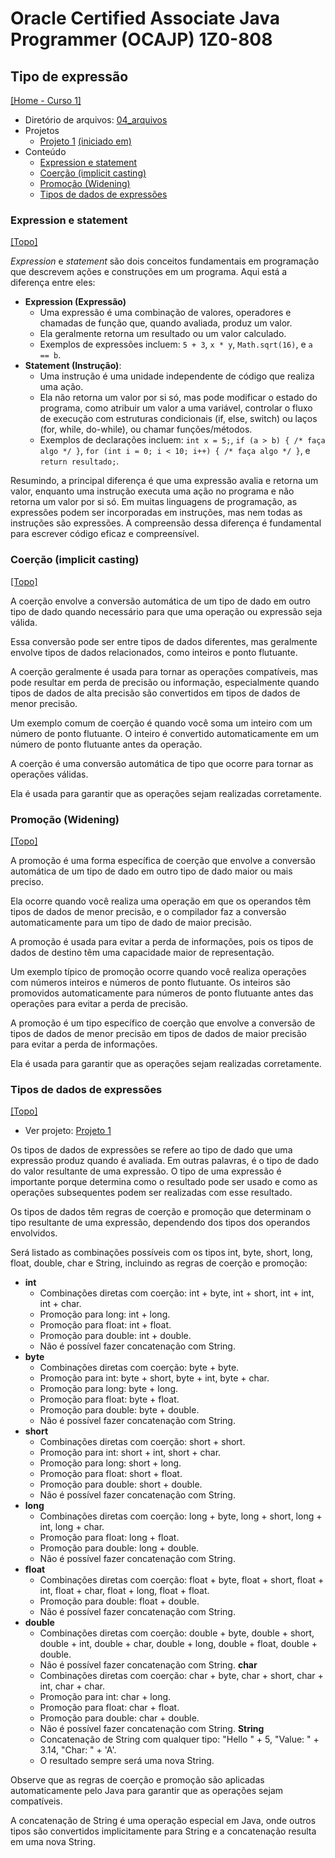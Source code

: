 # Oracle Certified Associate Java Programmer (OCAJP) 1Z0-808

## Tipo de expressão
[[Home - Curso 1]](../../README.md#curso-1)<br />

- Diretório de arquivos: [04_arquivos](./04_arquivos/)
- Projetos
  - [Projeto 1](./01_arquivos/proj_01/) [(iniciado em)](#tipos-de-dados-de-expressões)
- Conteúdo
  - [Expression e statement](#expression-e-statement)
  - [Coerção (implicit casting)](#coerção-implicit-casting)
  - [Promoção (Widening)](#promoção-widening)
  - [Tipos de dados de expressões](#tipos-de-dados-de-expressões)

### Expression e statement
[[Topo]](#)<br />

*Expression* e *statement* são dois conceitos fundamentais em programação que descrevem ações e construções em um programa. Aqui está a diferença entre eles:

- **Expression (Expressão)**
  - Uma expressão é uma combinação de valores, operadores e chamadas de função que, quando avaliada, produz um valor.
  - Ela geralmente retorna um resultado ou um valor calculado.
  - Exemplos de expressões incluem: `5 + 3`, `x * y`, `Math.sqrt(16)`, e `a == b`.
- **Statement (Instrução)**:
  - Uma instrução é uma unidade independente de código que realiza uma ação.
  - Ela não retorna um valor por si só, mas pode modificar o estado do programa, como atribuir um valor a uma variável, controlar o fluxo de execução com estruturas condicionais (if, else, switch) ou laços (for, while, do-while), ou chamar funções/métodos.
  - Exemplos de declarações incluem: `int x = 5;`, `if (a > b) { /* faça algo */ }`, `for (int i = 0; i < 10; i++) { /* faça algo */ }`, e `return resultado;`.

Resumindo, a principal diferença é que uma expressão avalia e retorna um valor, enquanto uma instrução executa uma ação no programa e não retorna um valor por si só. Em muitas linguagens de programação, as expressões podem ser incorporadas em instruções, mas nem todas as instruções são expressões. A compreensão dessa diferença é fundamental para escrever código eficaz e compreensível.

### Coerção (implicit casting)
[[Topo]](#)<br />

A coerção envolve a conversão automática de um tipo de dado em outro tipo de dado quando necessário para que uma operação ou expressão seja válida.

Essa conversão pode ser entre tipos de dados diferentes, mas geralmente envolve tipos de dados relacionados, como inteiros e ponto flutuante.

A coerção geralmente é usada para tornar as operações compatíveis, mas pode resultar em perda de precisão ou informação, especialmente quando tipos de dados de alta precisão são convertidos em tipos de dados de menor precisão.

Um exemplo comum de coerção é quando você soma um inteiro com um número de ponto flutuante. O inteiro é convertido automaticamente em um número de ponto flutuante antes da operação.

A coerção é uma conversão automática de tipo que ocorre para tornar as operações válidas.

Ela é usada para garantir que as operações sejam realizadas corretamente.

### Promoção (Widening)
[[Topo]](#)<br />

A promoção é uma forma específica de coerção que envolve a conversão automática de um tipo de dado em outro tipo de dado maior ou mais preciso.

Ela ocorre quando você realiza uma operação em que os operandos têm tipos de dados de menor precisão, e o compilador faz a conversão automaticamente para um tipo de dado de maior precisão.

A promoção é usada para evitar a perda de informações, pois os tipos de dados de destino têm uma capacidade maior de representação.

Um exemplo típico de promoção ocorre quando você realiza operações com números inteiros e números de ponto flutuante. Os inteiros são promovidos automaticamente para números de ponto flutuante antes das operações para evitar a perda de precisão.

A promoção é um tipo específico de coerção que envolve a conversão de tipos de dados de menor precisão em tipos de dados de maior precisão para evitar a perda de informações.

Ela é usada para garantir que as operações sejam realizadas corretamente.

### Tipos de dados de expressões
[[Topo]](#)<br />

- Ver projeto: [Projeto 1](./04_arquivos/proj_01/)

Os tipos de dados de expressões se refere ao tipo de dado que uma expressão produz quando é avaliada. Em outras palavras, é o tipo de dado do valor resultante de uma expressão. O tipo de uma expressão é importante porque determina como o resultado pode ser usado e como as operações subsequentes podem ser realizadas com esse resultado.

Os tipos de dados têm regras de coerção e promoção que determinam o tipo resultante de uma expressão, dependendo dos tipos dos operandos envolvidos.

Será listado as combinações possíveis com os tipos int, byte, short, long, float, double, char e String, incluindo as regras de coerção e promoção:

- **int**
  - Combinações diretas com coerção: int + byte, int + short, int + int, int + char.
  - Promoção para long: int + long.
  - Promoção para float: int + float.
  - Promoção para double: int + double.
  - Não é possível fazer concatenação com String.
- **byte**
  - Combinações diretas com coerção: byte + byte.
  - Promoção para int: byte + short, byte + int, byte + char.
  - Promoção para long: byte + long.
  - Promoção para float: byte + float.
  - Promoção para double: byte + double.
  - Não é possível fazer concatenação com String.
- **short**
  - Combinações diretas com coerção: short + short.
  - Promoção para int: short + int, short + char.
  - Promoção para long: short + long.
  - Promoção para float: short + float.
  - Promoção para double: short + double.
  - Não é possível fazer concatenação com String.
- **long**
  - Combinações diretas com coerção: long + byte, long + short, long + int, long + char.
  - Promoção para float: long + float.
  - Promoção para double: long + double.
  - Não é possível fazer concatenação com String.
- **float**
  - Combinações diretas com coerção: float + byte, float + short, float + int, float + char, float + long, float + float.
  - Promoção para double: float + double.
  - Não é possível fazer concatenação com String.
- **double**
  - Combinações diretas com coerção: double + byte, double + short, double + int, double + char, double + long, double + float, double + double.
  - Não é possível fazer concatenação com String.
**char**
  - Combinações diretas com coerção: char + byte, char + short, char + int, char + char.
  - Promoção para int: char + long.
  - Promoção para float: char + float.
  - Promoção para double: char + double.
  - Não é possível fazer concatenação com String.
**String**
  - Concatenação de String com qualquer tipo: "Hello " + 5, "Value: " + 3.14, "Char: " + 'A'.
  - O resultado sempre será uma nova String.

Observe que as regras de coerção e promoção são aplicadas automaticamente pelo Java para garantir que as operações sejam compatíveis.

A concatenação de String é uma operação especial em Java, onde outros tipos são convertidos implicitamente para String e a concatenação resulta em uma nova String.
